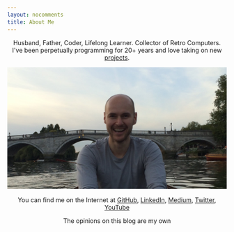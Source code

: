 ```yaml
---
layout: nocomments
title: About Me
---
```


<p style="text-align: center;">Husband, Father, Coder, Lifelong Learner. Collector of Retro Computers. I've been perpetually programming for 20+ years and love taking on new <a href="/projects">projects</a>.</p>

![James Mackenzie](/img/about/james-mackenzie.jpg)

<p style="text-align: center;">You can find me on the Internet at <a href="https://github.com/jamesfmackenzie" target="_blank">GitHub</a>, <a href="https://www.linkedin.com/in/jamesfmackenzie" target="_blank">LinkedIn</a>, <a href="https://medium.com/@jamesfmackenzie" target="_blank">Medium</a>, <a href="https://twitter.com/jamesfmackenzie" target="_blank">Twitter</a>, <a href="https://youtube.com/jamesfmackenzie" target="_blank">YouTube</a></p>

<p style="text-align: center;">The opinions on this blog are my own</p>
